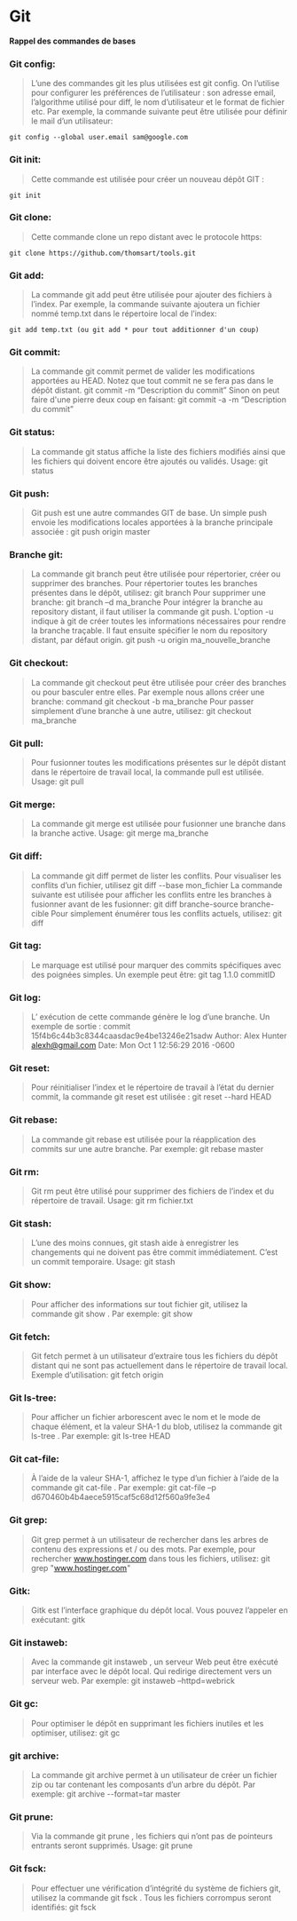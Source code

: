 # Git

**Rappel des commandes de bases**

### Git config: 
>L’une des commandes git les plus utilisées est git config. On l’utilise pour configurer les préférences de l’utilisateur : son adresse email, l’algorithme utilisé pour diff, le nom d’utilisateur et le format de fichier etc. Par exemple, la commande suivante peut être utilisée pour définir le mail d’un utilisateur:

    git config --global user.email sam@google.com

### Git init:<br>
>Cette commande est utilisée pour créer un nouveau dépôt GIT :

    git init

### Git clone:
>Cette commande clone un repo distant avec le protocole https:

    git clone https://github.com/thomsart/tools.git

### Git add:
>La commande git add peut être utilisée pour ajouter des fichiers à l’index. Par exemple, la commande suivante ajoutera un fichier nommé temp.txt dans le répertoire local de l’index:

    git add temp.txt (ou git add * pour tout additionner d'un coup)

### Git commit:
>La commande git commit permet de valider les modifications apportées au HEAD. Notez que tout commit ne se fera pas dans le dépôt distant.
    git commit -m “Description du commit”
>Sinon on peut faire d'une pierre deux coup en faisant:
    git commit -a -m “Description du commit”

### Git status:
>La commande git status affiche la liste des fichiers modifiés ainsi que les fichiers qui doivent encore être ajoutés ou validés. Usage:
    git status

### Git push:
>Git push est une autre commandes GIT de base. Un simple push envoie les modifications locales apportées à la branche principale associée :
    git push origin master

### Branche git:
>La commande git branch peut être utilisée pour répertorier, créer ou supprimer des branches. Pour répertorier toutes les branches présentes dans le dépôt, utilisez:
    git branch
>Pour supprimer une branche:
    git branch –d ma_branche
>Pour intégrer la branche au repository distant, il faut utiliser la commande git push. L'option -u indique à git de créer toutes les informations nécessaires pour rendre la branche traçable. Il faut ensuite spécifier le nom du repository distant, par défaut origin.
    git push -u origin ma_nouvelle_branche

### Git checkout:
>La commande git checkout peut être utilisée pour créer des branches ou pour basculer entre elles. Par exemple nous allons créer une branche:
    command git checkout -b ma_branche
>Pour passer simplement d’une branche à une autre, utilisez:
    git checkout ma_branche

### Git pull:
>Pour fusionner toutes les modifications présentes sur le dépôt distant dans le répertoire de travail local, la commande pull est utilisée. Usage:
    git pull

### Git merge:
>La commande git merge est utilisée pour fusionner une branche dans la branche active. Usage:
    git merge ma_branche

### Git diff:
>La commande git diff permet de lister les conflits. Pour visualiser les conflits d’un fichier, utilisez
    git diff --base mon_fichier
>La commande suivante est utilisée pour afficher les conflits entre les branches à fusionner avant de les fusionner:
    git diff branche-source branche-cible
>Pour simplement énumérer tous les conflits actuels, utilisez:
    git diff

### Git tag:
>Le marquage est utilisé pour marquer des commits spécifiques avec des poignées simples. Un exemple peut être:
    git tag 1.1.0 commitID

### Git log:
>L’ exécution de cette commande génère le log d’une branche. Un exemple de sortie :
    commit 15f4b6c44b3c8344caasdac9e4be13246e21sadw 
    Author: Alex Hunter <alexh@gmail.com> 
    Date: Mon Oct 1 12:56:29 2016 -0600

### Git reset:
>Pour réinitialiser l’index et le répertoire de travail à l’état du dernier commit, la commande git reset est utilisée :
    git reset --hard HEAD

### Git rebase:
>La commande git rebase est utilisée pour la réapplication des commits sur une autre branche. Par exemple:
    git rebase master

### Git rm:
>Git rm peut être utilisé pour supprimer des fichiers de l’index et du répertoire de travail. Usage:
    git rm fichier.txt

### Git stash:
>L’une des moins connues, git stash aide à enregistrer les changements qui ne doivent pas être commit immédiatement. C’est un commit temporaire. Usage:
    git stash

### Git show:
>Pour afficher des informations sur tout fichier git, utilisez la commande git show . Par exemple:
    git show

### Git fetch:
>Git fetch permet à un utilisateur d’extraire tous les fichiers du dépôt distant qui ne sont pas actuellement dans le répertoire de travail local. Exemple d’utilisation:
    git fetch origin

### Git ls-tree:
>Pour afficher un fichier arborescent avec le nom et le mode de chaque élément, et la valeur SHA-1 du blob, utilisez la commande git ls-tree . Par exemple:
    git ls-tree HEAD

### Git cat-file:
>À l’aide de la valeur SHA-1, affichez le type d’un fichier à l’aide de la commande git cat-file . Par exemple:
    git cat-file –p d670460b4b4aece5915caf5c68d12f560a9fe3e4

### Git grep:
>Git grep permet à un utilisateur de rechercher dans les arbres de contenu des expressions et / ou des mots. Par exemple, pour rechercher www.hostinger.com dans tous les fichiers, utilisez:
    git grep "www.hostinger.com"

### Gitk:
>Gitk est l’interface graphique du dépôt local. Vous pouvez l’appeler en exécutant:
    gitk

### Git instaweb:
>Avec la commande git instaweb , un serveur Web peut être exécuté par interface avec le dépôt local. Qui redirige directement vers un serveur web. Par exemple:
    git instaweb –httpd=webrick

### Git gc:
>Pour optimiser le dépôt en supprimant les fichiers inutiles et les optimiser, utilisez:
    git gc

### git archive:
>La commande git archive permet à un utilisateur de créer un fichier zip ou tar contenant les composants d’un arbre du dépôt. Par exemple:
    git archive --format=tar master

### Git prune:
>Via la commande git prune , les fichiers qui n’ont pas de pointeurs entrants seront supprimés. Usage:
    git prune

### Git fsck:
>Pour effectuer une vérification d’intégrité du système de fichiers git, utilisez la commande git fsck . Tous les fichiers corrompus seront identifiés:
    git fsck
